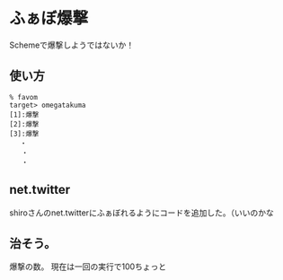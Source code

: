 ふぁぼ爆撃
==========

Schemeで爆撃しようではないか！

使い方
------
	% favom
	target> omegatakuma
	[1]:爆撃
	[2]:爆撃
	[3]:爆撃
	　 ・
	   ・
	   ・

net.twitter
-----------
shiroさんのnet.twitterにふぁぼれるようにコードを追加した。（いいのかな

治そう。
-------
爆撃の数。
現在は一回の実行で100ちょっと
